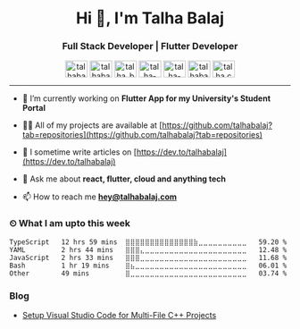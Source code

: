 <h1 align="center">Hi 👋, I'm Talha Balaj</h1>
<h3 align="center">Full Stack Developer | Flutter Developer</h3>

<p align="center">
<a href="https://codepen.io/talhabalaj" target="blank"><img align="center" src="https://cdn.jsdelivr.net/npm/simple-icons@3.0.1/icons/codepen.svg" alt="talhabalaj" height="30" width="40" /></a>
<a href="https://dev.to/talhabalaj" target="blank"><img align="center" src="https://cdn.jsdelivr.net/npm/simple-icons@3.0.1/icons/dev-dot-to.svg" alt="talhabalaj" height="30" width="40" /></a>
<a href="https://twitter.com/talha_balaj" target="blank"><img align="center" src="https://cdn.jsdelivr.net/npm/simple-icons@3.0.1/icons/twitter.svg" alt="talha_balaj" height="30" width="40" /></a>
<a href="https://linkedin.com/in/talha-balaj-20a353101" target="blank"><img align="center" src="https://cdn.jsdelivr.net/npm/simple-icons@3.0.1/icons/linkedin.svg" alt="talha-balaj-20a353101" height="30" width="40" /></a>
<a href="https://stackoverflow.com/users/talha-balaj" target="blank"><img align="center" src="https://cdn.jsdelivr.net/npm/simple-icons@3.0.1/icons/stackoverflow.svg" alt="talha-balaj" height="30" width="40" /></a>
<a href="https://codesandbox.com/talhabalaj" target="blank"><img align="center" src="https://cdn.jsdelivr.net/npm/simple-icons@3.0.1/icons/codesandbox.svg" alt="talhabalaj" height="30" width="40" /></a>
<a href="https://instagram.com/talha.codes" target="blank"><img align="center" src="https://cdn.jsdelivr.net/npm/simple-icons@3.0.1/icons/instagram.svg" alt="talha.codes" height="30" width="40" /></a>
</p>

---

- 🔭 I’m currently working on **Flutter App for my University's Student Portal**

- 👨‍💻 All of my projects are available at [https://github.com/talhabalaj?tab=repositories](https://github.com/talhabalaj?tab=repositories)

- 📝 I sometime write articles on [https://dev.to/talhabalaj](https://dev.to/talhabalaj)

- 💬 Ask me about **react, flutter, cloud and anything tech**

- 📫 How to reach me **hey@talhabalaj.com**


### ⏲ What I am upto this week
<!--START_SECTION:waka-->
```text
TypeScript   12 hrs 59 mins  ⣿⣿⣿⣿⣿⣿⣿⣿⣿⣿⣿⣿⣿⣿⣷⣀⣀⣀⣀⣀⣀⣀⣀⣀⣀   59.20 % 
YAML         2 hrs 44 mins   ⣿⣿⣿⣄⣀⣀⣀⣀⣀⣀⣀⣀⣀⣀⣀⣀⣀⣀⣀⣀⣀⣀⣀⣀⣀   12.48 % 
JavaScript   2 hrs 33 mins   ⣿⣿⣿⣀⣀⣀⣀⣀⣀⣀⣀⣀⣀⣀⣀⣀⣀⣀⣀⣀⣀⣀⣀⣀⣀   11.68 % 
Bash         1 hr 19 mins    ⣿⣦⣀⣀⣀⣀⣀⣀⣀⣀⣀⣀⣀⣀⣀⣀⣀⣀⣀⣀⣀⣀⣀⣀⣀   06.01 % 
Other        49 mins         ⣿⣀⣀⣀⣀⣀⣀⣀⣀⣀⣀⣀⣀⣀⣀⣀⣀⣀⣀⣀⣀⣀⣀⣀⣀   03.74 % 
```
<!--END_SECTION:waka-->

### Blog
<!-- BLOG-POST-LIST:START -->
- [Setup Visual Studio Code for Multi-File C++ Projects](https://dev.to/talhabalaj/setup-visual-studio-code-for-multi-file-c-projects-1jpi)
<!-- BLOG-POST-LIST:END -->

